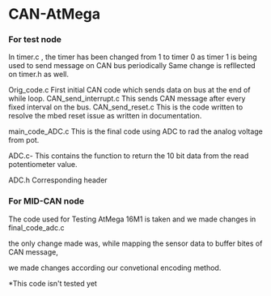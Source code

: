 # CAN-AtMega

### For test node
In timer.c , the timer has been changed from 1 to timer 0 as timer 1 is being used to send message on CAN bus periodically Same change is refllected on timer.h as well.

Orig_code.c First initial CAN code which sends data on bus at the end of while loop.
CAN_send_interrupt.c This sends CAN message after every fixed interval on the bus.
CAN_send_reset.c This is the code written to resolve the mbed reset issue as written in documentation.

main_code_ADC.c This is the final code using ADC to rad the analog voltage from pot.

ADC.c- This contains the function to return the 10 bit data from the read potentiometer value.

ADC.h Corresponding header



### For MID-CAN node

The code used for Testing AtMega 16M1 is taken and we made changes in final_code_adc.c 

the only change made was, while mapping the sensor data to buffer bites of CAN message, 

we made changes according our convetional encoding method.

*This code isn't tested yet

